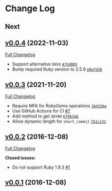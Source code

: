 # Change Log

## Next

## [v0.0.4](https://github.com/dentarg/dyno_metadata/tree/v0.0.4) (2022-11-03)
[Full Changelog](https://github.com/dentarg/dyno_metadata/compare/v0.0.3...v0.0.4)

* Support alternative `ENV`s [`475d005`](https://github.com/dentarg/dyno_metadata/commit/475d005)
* Bump required Ruby version to 2.5.9 [`e0efd36`](https://github.com/dentarg/dyno_metadata/commit/e0efd36)

## [v0.0.3](https://github.com/dentarg/dyno_metadata/tree/v0.0.2) (2021-11-20)
[Full Changelog](https://github.com/dentarg/dyno_metadata/compare/v0.0.2...v0.0.3)

* Require MFA for RubyGems operations [`1b41bbe`](https://github.com/dentarg/dyno_metadata/commit/1b41bbe)
* Use GitHub Actions for CI [#7](https://github.com/dentarg/dyno_metadata/pull/7)
* Add method to get `$DYNO` [`679b3a6`](https://github.com/dentarg/dyno_metadata/commit/679b3a6)
* Allow dynamic length for `short_commit` [`fb1c131`](https://github.com/dentarg/dyno_metadata/commit/fb1c131)

## [v0.0.2](https://github.com/dentarg/dyno_metadata/tree/v0.0.2) (2016-12-08)
[Full Changelog](https://github.com/dentarg/dyno_metadata/compare/v0.0.1...v0.0.2)

**Closed issues:**

- Do not support Ruby 1.9.3 [\#1](https://github.com/dentarg/dyno_metadata/issues/1)

## [v0.0.1](https://github.com/dentarg/dyno_metadata/tree/v0.0.1) (2016-12-08)
